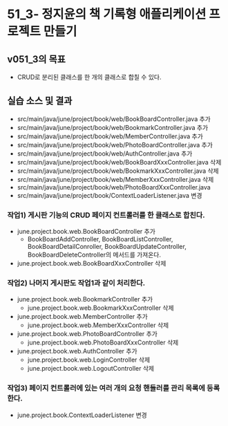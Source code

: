 # 51_3- 정지윤의 책 기록형 애플리케이션 프로젝트 만들기

## v051_3의 목표

- CRUD로 분리된 클래스를 한 개의 클래스로 합칠 수 있다.

## 실습 소스 및 결과

- src/main/java/june/project/book/web/BookBoardController.java 추가
- src/main/java/june/project/book/web/BookmarkController.java 추가
- src/main/java/june/project/book/web/MemberController.java 추가
- src/main/java/june/project/book/web/PhotoBoardController.java 추가
- src/main/java/june/project/book/web/AuthController.java 추가
- src/main/java/june/project/book/web/BookBoardXxxController.java 삭제
- src/main/java/june/project/book/web/BookmarkXxxController.java 삭제
- src/main/java/june/project/book/web/MemberXxxController.java 삭제
- src/main/java/june/project/book/web/PhotoBoardXxxController.java
- src/main/java/june/project/book/ContextLoaderListener.java 변경

### 작업1) 게시판 기능의 CRUD 페이지 컨트롤러를 한 클래스로 합친다.

- june.project.book.web.BookBoardController 추가
  - BookBoardAddController, BookBoardListController, BookBoardDetailConroller, 
    BookBoardUpdateController, BookBoardDeleteController의 메서드를 가져온다.
- june.project.book.web.BookBoardXxxController 삭제
  
### 작업2) 나머지 게시판도 작업1과 같이 처리한다.

- june.project.book.web.BookmarkController 추가
  - june.project.book.web.BookmarkXxxController 삭제
- june.project.book.web.MemberController 추가
  - june.project.book.web.MemberXxxController 삭제
- june.project.book.web.PhotoBoardController 추가
  - june.project.book.web.PhotoBoardXxxController 삭제
- june.project.book.web.AuthController 추가
  - june.project.book.web.LoginController 삭제
  - june.project.book.web.LogoutController 삭제
  
### 작업3) 페이지 컨트롤러에 있는 여러 개의 요청 핸들러를 관리 목록에 등록한다.

- june.project.book.ContextLoaderListener 변경
